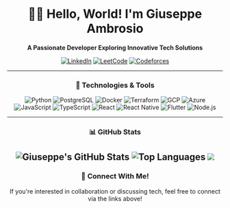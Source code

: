 <div align="center">

# 👨‍💻 Hello, World! I'm **Giuseppe Ambrosio**  
**A Passionate Developer Exploring Innovative Tech Solutions**

[![LinkedIn](https://img.shields.io/badge/LinkedIn-%230A66C2?style=for-the-badge&logo=linkedin&logoColor=white)](https://www.linkedin.com/in/giuseppe-ambrosio-762263182/)
[![LeetCode](https://img.shields.io/badge/LeetCode-%23FFA116?style=for-the-badge&logo=leetcode&logoColor=black)](https://leetcode.com/u/giuambro97/)
[![Codeforces](https://img.shields.io/badge/Codeforces-%235B5B5B?style=for-the-badge&logo=codeforces&logoColor=white)](https://codeforces.com/profile/PeppeOracle)

---

### 🔧 Technologies & Tools

![Python](https://img.shields.io/badge/-Python-%233776AB?style=for-the-badge&logo=python&logoColor=white)
![PostgreSQL](https://img.shields.io/badge/-PostgreSQL-%23336791?style=for-the-badge&logo=postgresql&logoColor=white)
![Docker](https://img.shields.io/badge/-Docker-%232496ED?style=for-the-badge&logo=docker&logoColor=white)
![Terraform](https://img.shields.io/badge/-Terraform-%23623CE4?style=for-the-badge&logo=terraform&logoColor=white)
![GCP](https://img.shields.io/badge/-Google%20Cloud-%234285F4?style=for-the-badge&logo=google-cloud&logoColor=white)
![Azure](https://img.shields.io/badge/-Microsoft%20Azure-%230078D4?style=for-the-badge&logo=microsoft-azure&logoColor=white)
![JavaScript](https://img.shields.io/badge/-JavaScript-%23F7DF1E?style=for-the-badge&logo=javascript&logoColor=black)
![TypeScript](https://img.shields.io/badge/-TypeScript-%23007ACC?style=for-the-badge&logo=typescript&logoColor=white)
![React](https://img.shields.io/badge/-React-%2361DAFB?style=for-the-badge&logo=react&logoColor=black)
![React Native](https://img.shields.io/badge/-React%20Native-%2361DAFB?style=for-the-badge&logo=react&logoColor=black)
![Flutter](https://img.shields.io/badge/-Flutter-%2302569B?style=for-the-badge&logo=flutter&logoColor=white)
![Node.js](https://img.shields.io/badge/-Node.js-%23339933?style=for-the-badge&logo=node.js&logoColor=white)


---

### 📊 GitHub Stats

![Giuseppe's GitHub Stats](https://github-readme-stats.vercel.app/api?username=giuseppeambrosio97&show_icons=true&theme=github_dark&count_private=true&hide_title=true&hide_border=true)
![Top Languages](https://github-readme-stats.vercel.app/api/top-langs/?username=giuseppeambrosio97&layout=compact&theme=github_dark&count_private=true&hide_border=true)
![](http://github-profile-summary-cards.vercel.app/api/cards/profile-details?username=giuseppeambrosio97&theme=github_dark)
---

### 🌱 Connect With Me!  
If you're interested in collaboration or discussing tech, feel free to connect via the links above!

</div>
